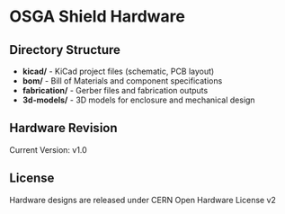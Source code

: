 # OSGA Shield Hardware

## Directory Structure

- **kicad/** - KiCad project files (schematic, PCB layout)
- **bom/** - Bill of Materials and component specifications
- **fabrication/** - Gerber files and fabrication outputs
- **3d-models/** - 3D models for enclosure and mechanical design

## Hardware Revision

Current Version: v1.0

## License

Hardware designs are released under CERN Open Hardware License v2